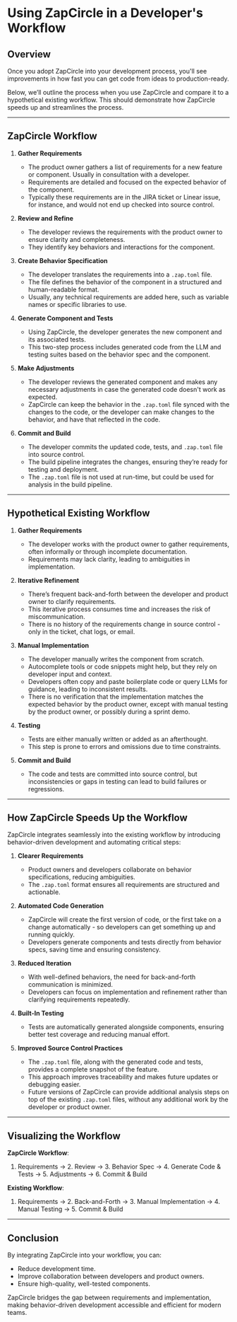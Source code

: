 # Using ZapCircle in a Developer's Workflow

## Overview
Once you adopt ZapCircle into your development process, you'll see improvements in how fast you can get code from ideas to production-ready.

Below, we’ll outline the process when you use ZapCircle and compare it to a hypothetical existing workflow. This should demonstrate how ZapCircle speeds up and streamlines the process.

---

## ZapCircle Workflow

1. **Gather Requirements**
   - The product owner gathers a list of requirements for a new feature or component. Usually in consultation with a developer.
   - Requirements are detailed and focused on the expected behavior of the component.
   - Typically these requirements are in the JIRA ticket or Linear issue, for instance, and would not end up checked into source control.

2. **Review and Refine**
   - The developer reviews the requirements with the product owner to ensure clarity and completeness.
   - They identify key behaviors and interactions for the component.

3. **Create Behavior Specification**
   - The developer translates the requirements into a `.zap.toml` file.
   - The file defines the behavior of the component in a structured and human-readable format.
   - Usually, any technical requirements are added here, such as variable names or specific libraries to use.

4. **Generate Component and Tests**
   - Using ZapCircle, the developer generates the new component and its associated tests.
   - This two-step process includes generated code from the LLM and testing suites based on the behavior spec and the component.

5. **Make Adjustments**
   - The developer reviews the generated component and makes any necessary adjustments in case the generated code doesn't work as expected.
   - ZapCircle can keep the behavior in the `.zap.toml` file synced with the changes to the code, or the developer can make changes to the behavior, and have that reflected in the code.

6. **Commit and Build**
   - The developer commits the updated code, tests, and `.zap.toml` file into source control.
   - The build pipeline integrates the changes, ensuring they’re ready for testing and deployment.
   - The `.zap.toml` file is not used at run-time, but could be used for analysis in the build pipeline.

---

## Hypothetical Existing Workflow

1. **Gather Requirements**
   - The developer works with the product owner to gather requirements, often informally or through incomplete documentation.
   - Requirements may lack clarity, leading to ambiguities in implementation.

2. **Iterative Refinement**
   - There’s frequent back-and-forth between the developer and product owner to clarify requirements.
   - This iterative process consumes time and increases the risk of miscommunication.
   - There is no history of the requirements change in source control - only in the ticket, chat logs, or email.

3. **Manual Implementation**
   - The developer manually writes the component from scratch.
   - Autocomplete tools or code snippets might help, but they rely on developer input and context.
   - Developers often copy and paste boilerplate code or query LLMs for guidance, leading to inconsistent results.
   - There is no verification that the implementation matches the expected behavior by the product owner, except with manual testing by the product owner, or possibly during a sprint demo.

4. **Testing**
   - Tests are either manually written or added as an afterthought.
   - This step is prone to errors and omissions due to time constraints.

5. **Commit and Build**
   - The code and tests are committed into source control, but inconsistencies or gaps in testing can lead to build failures or regressions.

---

## How ZapCircle Speeds Up the Workflow

ZapCircle integrates seamlessly into the existing workflow by introducing behavior-driven development and automating critical steps:

1. **Clearer Requirements**
   - Product owners and developers collaborate on behavior specifications, reducing ambiguities.
   - The `.zap.toml` format ensures all requirements are structured and actionable.

2. **Automated Code Generation**
   - ZapCircle will create the first version of code, or the first take on a change automatically - so developers can get something up and running quickly.
   - Developers generate components and tests directly from behavior specs, saving time and ensuring consistency.

3. **Reduced Iteration**
   - With well-defined behaviors, the need for back-and-forth communication is minimized.
   - Developers can focus on implementation and refinement rather than clarifying requirements repeatedly.

4. **Built-In Testing**
   - Tests are automatically generated alongside components, ensuring better test coverage and reducing manual effort.

5. **Improved Source Control Practices**
   - The `.zap.toml` file, along with the generated code and tests, provides a complete snapshot of the feature.
   - This approach improves traceability and makes future updates or debugging easier.
   - Future versions of ZapCircle can provide additional analysis steps on top of the existing `.zap.toml` files, without any additional work by the developer or product owner.

---

## Visualizing the Workflow

**ZapCircle Workflow**:
1. Requirements → 2. Review → 3. Behavior Spec → 4. Generate Code & Tests → 5. Adjustments → 6. Commit & Build

**Existing Workflow**:
1. Requirements → 2. Back-and-Forth → 3. Manual Implementation → 4. Manual Testing → 5. Commit & Build

---

## Conclusion

By integrating ZapCircle into your workflow, you can:
- Reduce development time.
- Improve collaboration between developers and product owners.
- Ensure high-quality, well-tested components.

ZapCircle bridges the gap between requirements and implementation, making behavior-driven development accessible and efficient for modern teams.